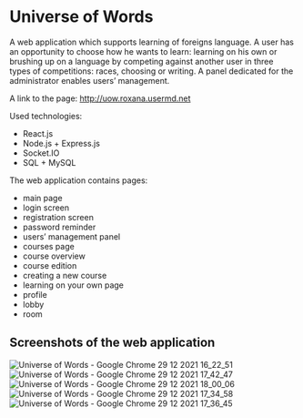 # Universe of Words

A web application which supports learning of foreigns language. A user has an opportunity to choose how he wants to learn: learning on his own or brushing up on a language by competing against another user in three types of competitions: races, choosing or writing. A panel dedicated for the administrator enables users’ management. 

A link to the page: http://uow.roxana.usermd.net

Used technologies:
- React.js
- Node.js + Express.js
- Socket.IO
- SQL + MySQL

The web application contains pages:
- main page
- login screen
- registration screen
- password reminder
- users’ management panel
- courses page
- course overview
- course edition
- creating a new course
- learning on your own page
- profile
- lobby
- room

## Screenshots of the web application
![Universe of Words - Google Chrome 29 12 2021 16_22_51](https://user-images.githubusercontent.com/80163377/153703944-3db018ee-62f8-48d6-be8a-d18cf4f7b117.png)
![Universe of Words - Google Chrome 29 12 2021 17_42_47](https://user-images.githubusercontent.com/80163377/153704038-a17a112b-5d72-4d6c-9480-ce00cef1aba8.png)
![Universe of Words - Google Chrome 29 12 2021 18_00_06](https://user-images.githubusercontent.com/80163377/153704049-fcf08117-24c8-4762-8050-cac0f98be2d4.png)
![Universe of Words - Google Chrome 29 12 2021 17_34_58](https://user-images.githubusercontent.com/80163377/153704031-03b4b0b5-8df1-4567-8e92-cc4b47522ead.png)
![Universe of Words - Google Chrome 29 12 2021 17_36_45](https://user-images.githubusercontent.com/80163377/153704059-d1cb7cdb-bb7b-433a-a268-8a2094701e87.png)


